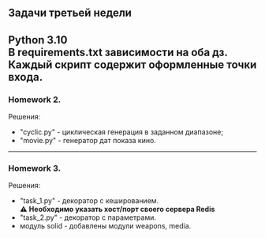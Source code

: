 ## Задачи третьей недели


Python 3.10  
В requirements.txt зависимости на оба дз.
Каждый скрипт содержит оформленные точки входа.
---
### Homework 2.
Решения:
* "cyclic.py" - циклическая генерация в заданном диапазоне;
* "movie.py" - генератор дат показа кино.
---
### Homework 3.
Решения:
* "task_1.py" - декоратор с кешированием.  
:warning: **Необходимо указать хост/порт своего сервера Redis**
* "task_2.py" - декоратор с параметрами.  
* модуль solid - добавлены модули weapons, media.  



